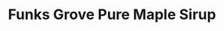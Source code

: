 ---
title: "Funks Grove Pure Maple Sirup"
url: /shirley/funks-grove-pure-maple-sirup/
shop: shop
---